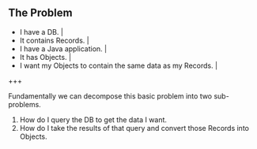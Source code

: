 ## The Problem

- I have a DB.                                              |
- It contains Records.                                      |
- I have a Java application.                                |
- It has Objects.                                           |
- I want my Objects to contain the same data as my Records. |

+++

Fundamentally we can decompose this basic problem into two sub-problems. <!-- .element: class="fragment" -->

1. How do I query the DB to get the data I want. <!-- .element: class="fragment" -->
2. How do I take the results of that query and convert those Records into Objects. <!-- .element: class="fragment" -->
